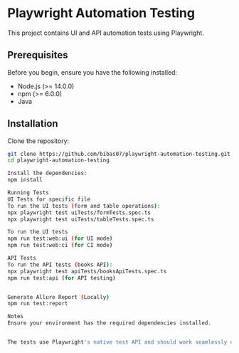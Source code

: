 # Playwright Automation Testing

This project contains UI and API automation tests using Playwright.

## Prerequisites

Before you begin, ensure you have the following installed:

- Node.js (>= 14.0.0)
- npm (>= 6.0.0)
- Java

## Installation

Clone the repository:

```bash
git clone https://github.com/bibas07/playwright-automation-testing.git
cd playwright-automation-testing

Install the dependencies:
npm install

Running Tests
UI Tests for specific file
To run the UI tests (form and table operations):
npx playwright test uiTests/formTests.spec.ts
npx playwright test uiTests/tableTests.spec.ts

To run the UI tests
npm run test:web:ui (for UI mode)
npm run test:web:ci (for CI mode)

API Tests
To run the API tests (books API):
npx playwright test apiTests/booksApiTests.spec.ts
npm run test:api (for API testing)


Generate Allure Report (Locally)
npm run test:report

Notes
Ensure your environment has the required dependencies installed.


The tests use Playwright's native test API and should work seamlessly on any modern browser.
```
